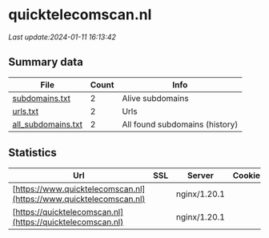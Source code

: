 # quicktelecomscan.nl
*Last update:2024-01-11 16:13:42*
## Summary data
| File       | Count | Info |
|------------|-------|------|
|[subdomains.txt](/data/quicktelecomscan/subdomains.txt)|2|Alive subdomains|
|[urls.txt](/data/quicktelecomscan/urls.txt)|2|Urls|
|[all_subdomains.txt](/data/quicktelecomscan/all_subdomains.txt)|2|All found subdomains (history)|
## Statistics
| Url | SSL | Server | Cookie | HSTS | CSP | XFO | XXP | RP | Tech |
|------------|-------|------|------|------|------|------|------|------|------|
|[https://www.quicktelecomscan.nl](https://www.quicktelecomscan.nl)| |nginx/1.20.1| | | |:white_check_mark: |:white_check_mark: |:white_check_mark: |Nginx:1.20.1 PHP|
|[https://quicktelecomscan.nl](https://quicktelecomscan.nl)| |nginx/1.20.1| | | |:white_check_mark: |:white_check_mark: |:white_check_mark: |Nginx:1.20.1 PHP|